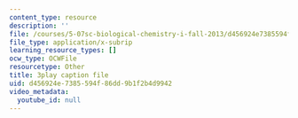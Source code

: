 ```yaml
---
content_type: resource
description: ''
file: /courses/5-07sc-biological-chemistry-i-fall-2013/d456924e7385594f86dd9b1f2b4d9942_VVOazB6_D3Q.vtt
file_type: application/x-subrip
learning_resource_types: []
ocw_type: OCWFile
resourcetype: Other
title: 3play caption file
uid: d456924e-7385-594f-86dd-9b1f2b4d9942
video_metadata:
  youtube_id: null
---
```

